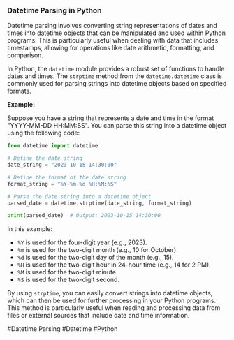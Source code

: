 ### Datetime Parsing in Python

Datetime parsing involves converting string representations of dates and times into datetime objects that can be manipulated and used within Python programs. This is particularly useful when dealing with data that includes timestamps, allowing for operations like date arithmetic, formatting, and comparison.

In Python, the `datetime` module provides a robust set of functions to handle dates and times. The `strptime` method from the `datetime.datetime` class is commonly used for parsing strings into datetime objects based on specified formats.

**Example:**

Suppose you have a string that represents a date and time in the format "YYYY-MM-DD HH:MM:SS". You can parse this string into a datetime object using the following code:

```python
from datetime import datetime

# Define the date string
date_string = "2023-10-15 14:30:00"

# Define the format of the date string
format_string = "%Y-%m-%d %H:%M:%S"

# Parse the date string into a datetime object
parsed_date = datetime.strptime(date_string, format_string)

print(parsed_date)  # Output: 2023-10-15 14:30:00
```

In this example:
- `%Y` is used for the four-digit year (e.g., 2023).
- `%m` is used for the two-digit month (e.g., 10 for October).
- `%d` is used for the two-digit day of the month (e.g., 15).
- `%H` is used for the two-digit hour in 24-hour time (e.g., 14 for 2 PM).
- `%M` is used for the two-digit minute.
- `%S` is used for the two-digit second.

By using `strptime`, you can easily convert strings into datetime objects, which can then be used for further processing in your Python programs. This method is particularly useful when reading and processing data from files or external sources that include date and time information.

#Datetime Parsing #Datetime #Python